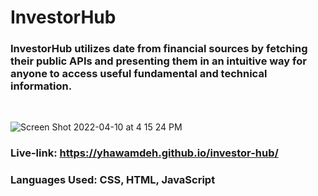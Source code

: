 # InvestorHub

### InvestorHub utilizes date from financial sources by fetching their public APIs and presenting them in an intuitive way for anyone to access useful fundamental and technical information.
<br>

![Screen Shot 2022-04-10 at 4 15 24 PM](https://user-images.githubusercontent.com/96641766/162638073-a7b60723-83c1-4d80-889a-f5bd06f0cdce.png)

### Live-link: https://yhawamdeh.github.io/investor-hub/

### Languages Used: CSS, HTML, JavaScript

